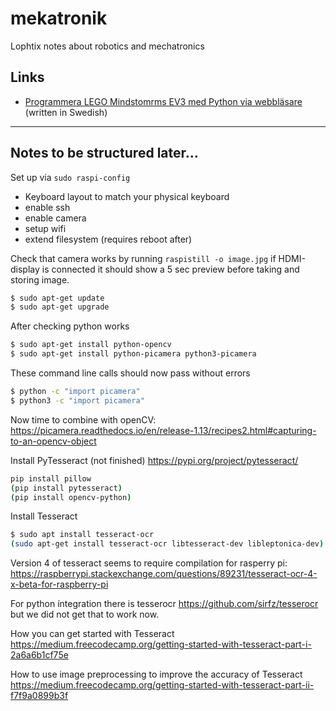 # mekatronik
Lophtix notes about robotics and mechatronics 

## Links
* [Programmera LEGO Mindstomrms EV3 med Python via webbläsare](Lego-EV3dev.md) (written in Swedish)

-----------------------------------

## Notes to be structured later...

Set up via `sudo raspi-config`
 * Keyboard layout to match your physical keyboard
 * enable ssh
 * enable camera
 * setup wifi
 * extend filesystem (requires reboot after)
 
Check that camera works by running `raspistill -o image.jpg` if HDMI-display is connected it should show a 5 sec preview before taking and storing image. 

```bash
$ sudo apt-get update
$ sudo apt-get upgrade
```


After checking python works 

```bash
$ sudo apt-get install python-opencv
$ sudo apt-get install python-picamera python3-picamera
```

These command line calls should now pass without errors  
```bash
$ python -c "import picamera"
$ python3 -c "import picamera"
```

Now time to combine with openCV:
https://picamera.readthedocs.io/en/release-1.13/recipes2.html#capturing-to-an-opencv-object

Install PyTesseract (not finished) https://pypi.org/project/pytesseract/  
```bash
pip install pillow
(pip install pytesseract)
(pip install opencv-python)
```

Install Tesseract
``` bash
$ sudo apt install tesseract-ocr
(sudo apt-get install tesseract-ocr libtesseract-dev libleptonica-dev)
```
Version 4 of tesseract seems to require compilation for rasperry pi: https://raspberrypi.stackexchange.com/questions/89231/tesseract-ocr-4-x-beta-for-raspberry-pi

For python íntegration there is tesserocr https://github.com/sirfz/tesserocr but we did not get that to work now.




How you can get started with Tesseract  
https://medium.freecodecamp.org/getting-started-with-tesseract-part-i-2a6a6b1cf75e  
  
How to use image preprocessing to improve the accuracy of Tesseract  
https://medium.freecodecamp.org/getting-started-with-tesseract-part-ii-f7f9a0899b3f

